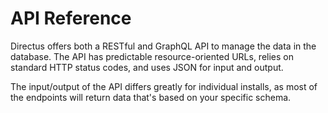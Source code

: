 # API Reference

Directus offers both a RESTful and GraphQL API to manage the data in the database. The API has predictable
resource-oriented URLs, relies on standard HTTP status codes, and uses JSON for input and output.

The input/output of the API differs greatly for individual installs, as most of the endpoints will return data that's
based on your specific schema.
